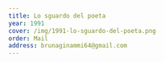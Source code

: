 ```yaml
---
title: Lo sguardo del poeta
year: 1991
cover: /img/1991-lo-sguardo-del-poeta.png
order: Mail
address: brunaginammi64@gmail.com
---
```

